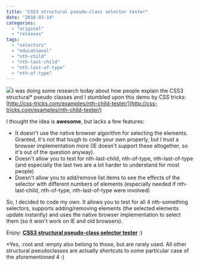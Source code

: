 ```yaml
---
title: "CSS3 structural pseudo-class selector tester"
date: "2010-03-14"
categories:
  - "original"
  - "releases"
tags:
  - "selectors"
  - "educational"
  - "nth-child"
  - "nth-last-child"
  - "nth-last-of-type"
  - "nth-of-type"
---
```


[![](images/Screen-shot-2011-09-20-at-14.13.13--300x187.png)](images/Screen-shot-2011-09-20-at-14.13.13-.png)I was doing some research today about how people explain the CSS3 structural\* pseudo classes and I stumbled upon this demo by CSS tricks: [http://css-tricks.com/examples/nth-child-tester/](http://css-tricks.com/examples/nth-child-tester/)

I thought the idea is **awesome**, but lacks a few features:

- It doesn't use the native browser algorithm for selecting the elements. Granted, it's not that tough to code your own properly, but I trust a browser implementation more (IE doesn't support these altogether, so it's out of the question anyway).
- Doesn't allow you to test for nth-last-child, nth-of-type, nth-last-of-type (and especially the last two are a lot harder to understand for most people)
- Doesn't allow you to add/remove list items to see the effects of the selector with different numbers of elements (especially needed if nth-last-child, nth-of-type, nth-last-of-type were involved)

So, I decided to code my own. It allows you to test for all 4 nth-something selectors, supports adding/removing elements (the selected elements update instantly) and uses the native browser implementation to select them (so it won't work on IE and old browsers).

Enjoy: [**CSS3 structural pseudo-class selector tester**](http://lea.verou.me/demos/nth.html) :)

\*Yes, :root and :empty also belong to those, but are rarely used. All other structural pseudoclasses are actually shortcuts to some particular case of the aforementioned 4 :)

